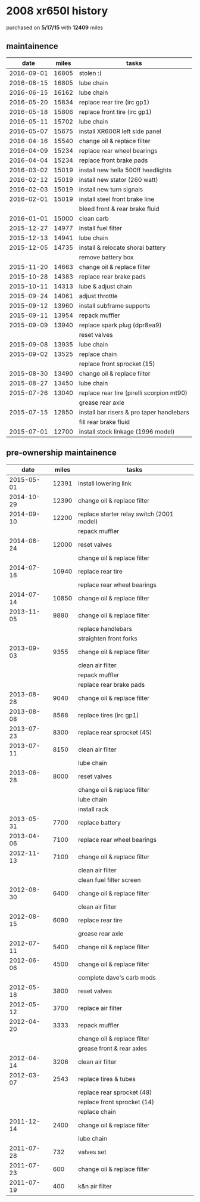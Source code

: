 # 2008 xr650l history

purchased on **5/17/15** with **12409** miles

## maintainence

date        | miles | tasks
------------|-------|---------
2016-09-01  | 16805 | stolen :(
2016-08-15  | 16805 | lube chain
2016-06-15  | 16162 | lube chain
2016-05-20  | 15834 | replace rear tire (irc gp1)
2016-05-18  | 15806 | replace front tire (irc gp1)
2016-05-11  | 15702 | lube chain
2016-05-07  | 15675 | install XR600R left side panel
2016-04-16  | 15540 | change oil & replace filter
2016-04-09  | 15234 | replace rear wheel bearings
2016-04-04  | 15234 | replace front brake pads
2016-03-02  | 15019 | install new hella 500ff headlights
2016-02-12  | 15019 | install new stator (260 watt)
2016-02-03  | 15019 | install new turn signals
2016-02-01  | 15019 | install steel front brake line
            |       | bleed front & rear brake fluid
2016-01-01  | 15000 | clean carb
2015-12-27  | 14977 | install fuel filter
2015-12-13  | 14941 | lube chain
2015-12-05  | 14735 | install & relocate shorai battery
            |       | remove battery box
2015-11-20  | 14663 | change oil & replace filter
2015-10-28  | 14383 | replace rear brake pads
2015-10-11  | 14313 | lube & adjust chain
2015-09-24  | 14061 | adjust throttle
2015-09-12  | 13960 | install subframe supports
2015-09-11  | 13954 | repack muffler
2015-09-09  | 13940 | replace spark plug (dpr8ea9)
            |       | reset valves
2015-09-08  | 13935 | lube chain
2015-09-02  | 13525 | replace chain
            |       | replace front sprocket (15)
2015-08-30  | 13490 | change oil & replace filter
2015-08-27  | 13450 | lube chain
2015-07-26  | 13040 | replace rear tire (pirelli scorpion mt90)
            |       | grease rear axle
2015-07-15  | 12850 | install bar risers & pro taper handlebars
            |       | fill rear brake fluid
2015-07-01  | 12700 | install stock linkage (1996 model)

## pre-ownership maintainence

date        | miles | tasks
------------|-------|---------
2015-05-01  | 12391 | install lowering link
2014-10-29  | 12390 | change oil & replace filter
2014-09-10  | 12200 | replace starter relay switch (2001 model)
            |       | repack muffler
2014-08-24  | 12000 | reset valves
            |       | change oil & replace filter
2014-07-18  | 10940 | replace rear tire
            |       | replace rear wheel bearings
2014-07-14  | 10850 | change oil & replace filter
2013-11-05  |  9880 | change oil & replace filter
            |       | replace handlebars
            |       | straighten front forks
2013-09-03  |  9355 | change oil & replace filter
            |       | clean air filter
            |       | repack muffler
            |       | replace rear brake pads
2013-08-28  |  9040 | change oil & replace filter
2013-08-08  |  8568 | replace tires (irc gp1)
2013-07-23  |  8300 | replace rear sprocket (45)
2013-07-11  |  8150 | clean air filter
            |       | lube chain
2013-06-28  |  8000 | reset valves
            |       | change oil & replace filter
            |       | lube chain
            |       | install rack
2013-05-31  |  7700 | replace battery
2013-04-06  |  7100 | replace rear wheel bearings
2012-11-13  |  7100 | change oil & replace filter
            |       | clean air filter
            |       | clean fuel filter screen
2012-08-30  |  6400 | change oil & replace filter
            |       | clean air filter
2012-08-15  |  6090 | replace rear tire
            |       | grease rear axle
2012-07-11  |  5400 | change oil & replace filter
2012-06-06  |  4500 | change oil & replace filter
            |       | complete dave's carb mods
2012-05-18  |  3800 | reset valves
2012-05-12  |  3700 | replace air filter
2012-04-20  |  3333 | repack muffler
            |       | change oil & replace filter
            |       | grease front & rear axles
2012-04-14  |  3206 | clean air filter
2012-03-07  |  2543 | replace tires & tubes
            |       | replace rear sprocket (48)
            |       | replace front sprocket (14)
            |       | replace chain
2011-12-14  |  2400 | change oil & replace filter
            |       | lube chain
2011-07-28  |   732 | valves set
2011-07-23  |   600 | change oil & replace filter
2011-07-19  |   400 | k&n air filter
